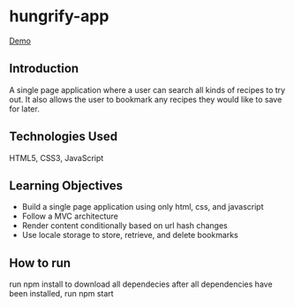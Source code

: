 # hungrify-app

[Demo](https://hungrify.netlify.app/)

## Introduction

A single page application where a user can search all kinds of recipes to try out. It also allows the user to bookmark any recipes they would like to save for later.

## Technologies Used

HTML5, CSS3, JavaScript

## Learning Objectives

- Build a single page application using only html, css, and javascript
- Follow a MVC architecture
- Render content conditionally based on url hash changes
- Use locale storage to store, retrieve, and delete bookmarks

## How to run

run npm install to download all dependecies
after all dependencies have been installed, run npm start

